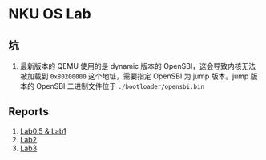 # NKU OS Lab

## 坑

1. 最新版本的 QEMU 使用的是 dynamic 版本的 OpenSBI，这会导致内核无法被加载到 `0x80200000` 这个地址，需要指定 OpenSBI 为 jump 版本。jump 版本的 OpenSBI 二进制文件位于 `./bootloader/opensbi.bin`

## Reports

1. [Lab0.5 & Lab1](./docs/report-lab1.md)
2. [Lab2](./docs/report-lab2.md)
3. [Lab3](./docs/report-lab3.md)
